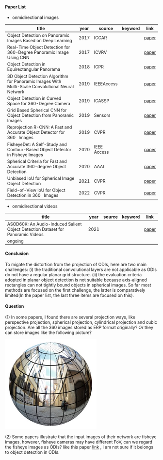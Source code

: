 #### Paper List

- onmidirectional images

title|year|source|keyword|link
-|-|-|-|-
Object Detection on Panoramic Images Based on Deep Learning|2017|ICCAR||[paper](http://static.tongtianta.site/paper_pdf/dad93a48-5f79-11e9-af33-00163e08bb86.pdf)
Real-Time Object Detection for 360-Degree Panoramic Image Using CNN|2017|ICVRV||[paper](https://sci-hub.se/10.1109/icvrv.2017.00013)
Object Detection in Equirectangular Panorama|2018|ICPR||[paper](https://arxiv.org/pdf/1805.08009.pdf)
3D Object Detection Algorithm for Panoramic Images With Multi-Scale Convolutional Neural Network|2019|IEEEAccess||[paper](https://ieeexplore.ieee.org/ielx7/6287639/8600701/08913499.pdf)
Object Detection in Curved Space for 360-Degree Camera|2019|ICASSP||[paper](https://sci-hub.se/10.1109/icassp.2019.8683093)
Grid Based Spherical CNN for Object Detection from Panoramic Images|2019|Sensors||[paper](https://pdfs.semanticscholar.org/69ee/cdcdc183695087849b246942a1bd4f38d030.pdf?_ga=2.91932956.700321051.1649138034-1529344070.1647397271)
Reprojection R-CNN: A Fast and Accurate Object Detector for 360  Images|2019|CVPR||[paper](https://arxiv.org/pdf/1907.11830.pdf)
FisheyeDet: A Self-Study and Contour-Based Object Detector in Fisheye Images|2020|IEEE Access||[paper](https://ieeexplore.ieee.org/ielx7/6287639/8948470/09066935.pdf)
Spherical Criteria for Fast and Accurate 360-degree Object Detection|2020|AAAI||[paper](https://ojs.aaai.org/index.php/AAAI/article/download/6995/6849)
Unbiased IoU for Spherical Image Object Detection|2021|CVPR||[paper](https://arxiv.org/pdf/2108.08029.pdf)
Field-of-View IoU for Object Detection in 360  Images|2022|CVPR||[paper](https://arxiv.org/pdf/2202.03176.pdf)
 
- onmidirectional videos

title|year|source|keyword|link
-|-|-|-|-
ASOD60K: An Audio-Induced Salient Object Detection Dataset for Panoramic Videos|2021|||[paper](https://arxiv.org/pdf/2107.11629.pdf)
ongoing||||


#### Conclusion
To migate the distortion from the projection of ODIs, here are two main challenges: (i) the traditional convolutional layers are not applicable as ODIs do not have a regular planar grid structure. (ii) the evaluation criteria adopted in planar object detection is not suitable because axis-aligned rectangles can not tightly bound objects in spherical images. So far most methods are focused on the first challenge, the latter is comparatively limited(In the paper list, the last three items are focused on this).


#### Question
(1) In some papers, I found there are several projection ways, like perspective projection, spherical projection, cylindrical projection and cubic projection. Are all the 360 images stored as ERP format originally? Or they can store images like the following picture? 

![image](https://github.com/chenyucheng0221/LearningNote/blob/main/360-Survey/Images/360_images.png)

(2) Some papers illustrate that the input images of their network are fisheye images, however, fisheye cameras may have different FoV, can we regard the fisheye images as ODIs? like this paper [link](https://arxiv.org/pdf/2003.03759.pdf) , I am not sure if it belongs to object detection in ODIs.
